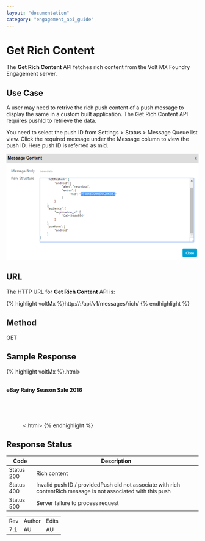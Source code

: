 ```yaml
---
layout: "documentation"
category: "engagement_api_guide"
---
```

                            


Get Rich Content
================

The **Get Rich Content** API fetches rich content from the Volt MX Foundry Engagement server.

Use Case
--------

A user may need to retrive the rich push content of a push message to display the same in a custom built application. The Get Rich Content API requires pushId to retrieve the data.

You need to select the push ID from Settings > Status > Message Queue list view. Click the required message under the Message column to view the push ID. Here push ID is referred as mid.

![](../Resources/Images/Common_Images/pushid_619x340.png)

**URL**
-------

The HTTP URL for **Get Rich Content** API is:

{% highlight voltMx %}http://<host>:<port>/api/v1/messages/rich/<pushId>
{% endhighlight %}

Method
------

GET

Sample Response
---------------

{% highlight voltMx %}.html>  
    <head>  
       <title></title>
    </head>
       <body>
         <p><strong>eBay Rainy Season Sale 2016</strong></p>
         <p>&nbsp;</p>  
       </body>
<.html>
{% endhighlight %}

Response Status
---------------

  
| Code | Description |
| --- | --- |
| Status 200 | Rich content |
| Status 400 | Invalid push ID / providedPush did not associate with rich contentRich message is not associated with this push |
| Status 500 | Server failure to process request |

<table class="TableStyle-RevisionTable" cellspacing="0" style="margin-left: 0;margin-right: auto;mc-table-style: url('../Resources/TableStyles/RevisionTable.css');" data-mc-conditions="Default.HTML"><colgroup><col class="TableStyle-RevisionTable-Column-Column1"> <col class="TableStyle-RevisionTable-Column-Column1"> <col class="TableStyle-RevisionTable-Column-Column1"></colgroup><tbody><tr class="TableStyle-RevisionTable-Body-Body1"><td class="TableStyle-RevisionTable-BodyE-Column1-Body1">Rev</td><td class="TableStyle-RevisionTable-BodyE-Column1-Body1">Author</td><td class="TableStyle-RevisionTable-BodyD-Column1-Body1">Edits</td></tr><tr class="TableStyle-RevisionTable-Body-Body1"><td class="TableStyle-RevisionTable-BodyB-Column1-Body1">7.1</td><td class="TableStyle-RevisionTable-BodyB-Column1-Body1">AU</td><td class="TableStyle-RevisionTable-BodyA-Column1-Body1">AU</td></tr></tbody></table>
